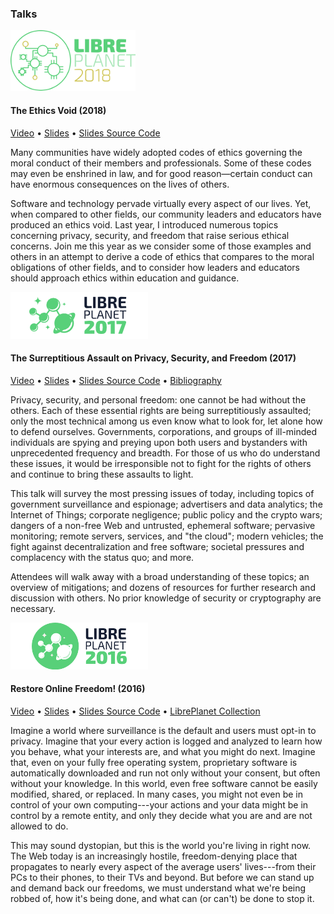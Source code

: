 ### Talks

<span class="talk-logo">[![LibrePlanet 2018][lp2018-logo]][lp2018]</span>

#### The Ethics Void (2018)

[Video][ev-video] • [Slides][ev-slides-pdf]
• [Slides Source Code][ev-src]

Many communities have widely adopted codes of ethics governing the moral
conduct of their members and professionals.  Some of these codes may even be
enshrined in law, and for good reason—certain conduct can have enormous
consequences on the lives of others.

Software and technology pervade virtually every aspect of our lives.  Yet,
when compared to other fields, our community leaders and educators have
produced an ethics void.  Last year, I introduced numerous topics concerning
privacy, security, and freedom that raise serious ethical concerns.  Join me
this year as we consider some of those examples and others in an attempt to
derive a code of ethics that compares to the moral obligations of other
fields, and to consider how leaders and educators should approach ethics
within education and guidance.



<span class="talk-logo">[![LibrePlanet 2017][lp2017-logo]][lp2017]</span>

#### The Surreptitious Assault on Privacy, Security, and Freedom (2017)

[Video][sapsf-video] • [Slides][sapsf-slides-pdf]
• [Slides Source Code][sapsf-src] • [Bibliography][sapsf-bib]

Privacy, security, and personal freedom: one cannot be had without the
others.  Each of these essential rights are being surreptitiously
assaulted; only the most technical among us even know what to look for, let
alone how to defend ourselves.  Governments, corporations, and groups of
ill-minded individuals are spying and preying upon both users and bystanders
with unprecedented frequency and breadth.  For those of us who do understand
these issues, it would be irresponsible not to fight for the rights of
others and continue to bring these assaults to light.

This talk will survey the most pressing issues of today, including topics of
government surveillance and espionage; advertisers and data analytics; the
Internet of Things; corporate negligence; public policy and the crypto
wars; dangers of a non-free Web and untrusted, ephemeral software; pervasive
monitoring; remote servers, services, and "the cloud"; modern vehicles;
the fight against decentralization and free software; societal pressures and
complacency with the status quo; and more.

Attendees will walk away with a broad understanding of these topics; an
overview of mitigations; and dozens of resources for further research and
discussion with others.  No prior knowledge of security or cryptography are
necessary.



<span class="talk-logo">[![LibrePlanet 2016][lp2016-logo]][lp2016]</span>

#### Restore Online Freedom! (2016)

[Video][rof] • [Slides][slides-pdf] • [Slides Source Code][slides-src]
• [LibrePlanet Collection][collection]

Imagine a world where surveillance is the default and users must opt-in to
privacy.  Imagine that your every action is logged and analyzed to learn how
you behave, what your interests are, and what you might do next.  Imagine
that, even on your fully free operating system, proprietary software is
automatically downloaded and run not only without your consent, but often
without your knowledge.  In this world, even free software cannot be easily
modified, shared, or replaced.  In many cases, you might not even be in
control of your own computing---your actions and your data might be in
control by a remote entity, and only they decide what you are and are not
allowed to do.

This may sound dystopian, but this is the world you're living in right
now.  The Web today is an increasingly hostile, freedom-denying place that
propagates to nearly every aspect of the average users' lives---from their
PCs to their phones, to their TVs and beyond.  But before we can stand up
and demand back our freedoms, we must understand what we're being robbed of,
how it's being done, and what can (or can't) be done to stop it.

[rof]: https://media.libreplanet.org/u/libreplanet/m/restore-online-freedom/
[slides-pdf]: https://media.libreplanet.org/u/libreplanet/m/restore-online-freedom-14bf/
[slides-src]: https://gitlab.com/mikegerwitz/online-freedom
[collection]: https://media.libreplanet.org/u/libreplanet/collection/restore-online-freedom/

[lp2016]: https://www.libreplanet.org/2016/
[lp2016-logo]: /images/lp-2016.png

[sapsf-slides-pdf]: /talks/sapsf.pdf
[sapsf-video]: https://media.libreplanet.org/u/libreplanet/m/the-surreptitious-assault-on-privacy-security-and-freedom/
[sapsf-src]: /projects/sapsf/
[sapsf-bib]: /projects/sapsf/plain/sapsf.bib

[lp2017]: https://www.libreplanet.org/2017/
[lp2017-logo]: /images/lp-2017.png

[ev-slides-pdf]: /talks/ethics-void.pdf
[ev-video]: https://media.libreplanet.org/u/libreplanet/m/the-ethics-void/
[ev-src]: /projects/ethics-void/

[lp2018]: https://www.libreplanet.org/2018/
[lp2018-logo]: /images/lp-2018.png
